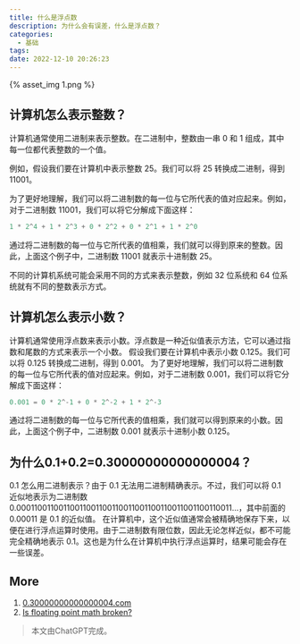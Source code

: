 ```yaml
---
title: 什么是浮点数
description: 为什么会有误差，什么是浮点数？
categories:
  - 基础
tags:
date: 2022-12-10 20:26:23
---
```

{% asset_img 1.png %}

## 计算机怎么表示整数？

计算机通常使用二进制来表示整数。在二进制中，整数由一串 0 和 1 组成，其中每一位都代表整数的一个值。

例如，假设我们要在计算机中表示整数 25。我们可以将 25 转换成二进制，得到 11001。

为了更好地理解，我们可以将二进制数的每一位与它所代表的值对应起来。例如，对于二进制数 11001，我们可以将它分解成下面这样：
``` C#
1 * 2^4 + 1 * 2^3 + 0 * 2^2 + 0 * 2^1 + 1 * 2^0
```
通过将二进制数的每一位与它所代表的值相乘，我们就可以得到原来的整数。因此，上面这个例子中，二进制数 11001 就表示十进制数 25。

不同的计算机系统可能会采用不同的方式来表示整数，例如 32 位系统和 64 位系统就有不同的整数表示方式。

## 计算机怎么表示小数？

计算机通常使用浮点数来表示小数。浮点数是一种近似值表示方法，它可以通过指数和尾数的方式来表示一个小数。
假设我们要在计算机中表示小数 0.125。我们可以将 0.125 转换成二进制，得到 0.001。
为了更好地理解，我们可以将二进制数的每一位与它所代表的值对应起来。例如，对于二进制数 0.001，我们可以将它分解成下面这样：
``` C#
0.001 = 0 * 2^-1 + 0 * 2^-2 + 1 * 2^-3
```
通过将二进制数的每一位与它所代表的值相乘，我们就可以得到原来的小数。因此，上面这个例子中，二进制数 0.001 就表示十进制小数 0.125。

## 为什么0.1+0.2=0.30000000000000004？

0.1 怎么用二进制表示？由于 0.1 无法用二进制精确表示。不过，我们可以将 0.1 近似地表示为二进制数 0.00011001100110011001100110011001100110011001100110011...，其中前面的 0.00011 是 0.1 的近似值。
在计算机中，这个近似值通常会被精确地保存下来，以便在进行浮点运算时使用。由于二进制数有限位数，因此无论怎样近似，都不可能完全精确地表示 0.1。这也是为什么在计算机中执行浮点运算时，结果可能会存在一些误差。

## More

1. [0.30000000000000004.com](https://0.30000000000000004.com/#csharp)
2. [Is floating point math broken?](https://stackoverflow.com/questions/588004/is-floating-point-math-broken/588014#588014)

> 本文由ChatGPT完成。